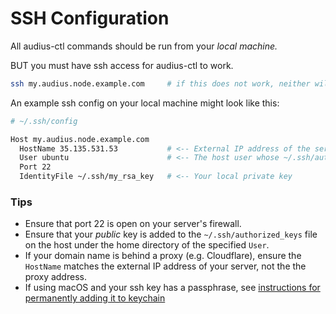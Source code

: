 # SSH Configuration

All audius-ctl commands should be run from your *local machine.*

BUT you must have ssh access for audius-ctl to work.

```bash
ssh my.audius.node.example.com     # if this does not work, neither will audius-ctl
```

An example ssh config on your local machine might look like this:

```bash
# ~/.ssh/config

Host my.audius.node.example.com
  HostName 35.135.531.53           # <-- External IP address of the server, not the domain
  User ubuntu                      # <-- The host user whose ~/.ssh/authorized_keys file contains your PUBLIC key 
  Port 22
  IdentityFile ~/.ssh/my_rsa_key   # <-- Your local private key

```

### Tips
* Ensure that port 22 is open on your server's firewall.
* Ensure that your *public* key is added to the `~/.ssh/authorized_keys` file on the host under the home directory of the specified `User`.
* If your domain name is behind a proxy (e.g. Cloudflare), ensure the `HostName` matches the external IP address of your server, not the the proxy address.
* If using macOS and your ssh key has a passphrase, see [instructions for permanently adding it to keychain](https://apple.stackexchange.com/questions/48502/how-can-i-permanently-add-my-ssh-private-key-to-keychain-so-it-is-automatically)
